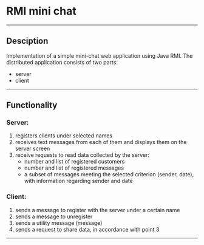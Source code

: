 # RMI mini chat
---
## Desciption
Implementation of a simple mini-chat web application using Java RMI. The distributed application consists of two parts:
- server
- client
---
## Functionality
### Server:
1. registers clients under selected names
2. receives text messages from each of them and displays them on the server screen
3. receive requests to read data collected by the server:
    - number and list of registered customers
    - number and list of registered messages
    - a subset of messages meeting the selected criterion (sender, date), with information regarding
sender and date
### Client:
1. sends a message to register with the server under a certain name
2. sends a message to unregister
3. sends a utility message (message)
4. sends a request to share data, in accordance with point 3
---

